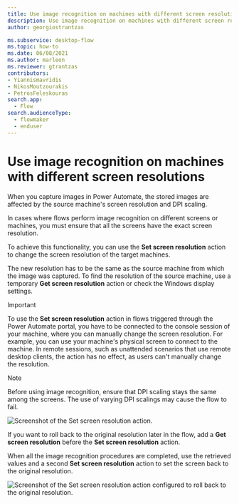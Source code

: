 ```yaml
---
title: Use image recognition on machines with different screen resolutions
description: Use image recognition on machines with different screen resolutions
author: georgiostrantzas

ms.subservice: desktop-flow
ms.topic: how-to
ms.date: 06/08/2021
ms.author: marleon
ms.reviewer: gtrantzas
contributors:
- Yiannismavridis
- NikosMoutzourakis
- PetrosFeleskouras
search.app: 
  - Flow
search.audienceType: 
  - flowmaker
  - enduser
---
```


# Use image recognition on machines with different screen resolutions

When you capture images in Power Automate, the stored images are affected by the source machine's screen resolution and DPI scaling.

In cases where flows perform image recognition on different screens or machines, you must ensure that all the screens have the exact screen resolution.

To achieve this functionality, you can use the **Set screen resolution** action to change the screen resolution of the target machines.

The new resolution has to be the same as the source machine from which the image was captured. To find the resolution of the source machine, use a temporary **Get screen resolution** action or check the Windows display settings.

> [!Important]
>To use the **Set screen resolution** action in flows triggered through the Power Automate portal, you have to be connected to the console session of your machine, where you can manually change the screen resolution. For example, you can use your machine's physical screen to connect to the machine. In remote sessions, such as unattended scenarios that use remote desktop clients, the action has no effect, as users can't manually change the resolution.


> [!NOTE]
> Before using image recognition, ensure that DPI scaling stays the same among the screens. The use of varying DPI scalings may cause the flow to fail.

![Screenshot of the Set screen resolution action.](media/image-recognition-screen-resolution/set-screen-resolution.png)

If you want to roll back to the original resolution later in the flow, add a **Get screen resolution** before the **Set screen resolution** action.

When all the image recognition procedures are completed, use the retrieved values and a second **Set screen resolution** action to set the screen back to the original resolution.

![Screenshot of the Set screen resolution action configured to roll back to the original resolution.](media/image-recognition-screen-resolution/set-screen-resolution-roll-back.png)